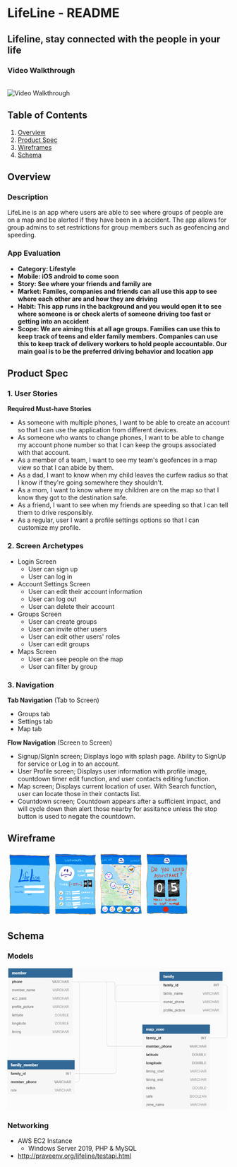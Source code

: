 LifeLine - README 
===

## Lifeline, stay connected with the people in your life

### Video Walkthrough
<br>
<img src='http://g.recordit.co/jzT2f3zDUw.gif' title='Video Walkthrough' width='300' alt='Video Walkthrough' />

## Table of Contents
1. [Overview](#Overview)
1. [Product Spec](#Product-Spec)
1. [Wireframes](#Wireframes)
2. [Schema](#Schema)

## Overview
### Description
LifeLine is an app where users are able to see where groups of people are on a map and be alerted if they have been in a accident. The app allows for group admins to set restrictions for group members such as geofencing and speeding.

### App Evaluation

- **Category: Lifestyle** 
- **Mobile: iOS android to come soon**
- **Story: See where your friends and family are**
- **Market: Familes, companies and friends can all use this app to see where each other are and how they are driving**
- **Habit: This app runs in the background and you would open it to see where someone is or check alerts of someone driving too fast or getting into an accident**
- **Scope: We are aiming this at all age groups. Families  can use this to keep track of teens and elder family members. Companies can use this to keep track of delivery workers to hold people accountable. Our main goal is to be the preferred driving behavior and location app**

## Product Spec

### 1. User Stories

**Required Must-have Stories**
* As someone with multiple phones, I want to be able to create an account so that I can use the application from different devices.
* As someone who wants to change phones, I want to be able to change my account phone number so that I can keep the groups associated with that account.
* As a member of a team, I want to see my team's geofences in a map view so that I can abide by them.
* As a dad, I want to know when my child leaves the curfew radius so that I know if they're going somewhere they shouldn't.
* As a mom, I want to know where my children are on the map so that I know they got to the destination safe.
* As a friend, I want to see when my friends are speeding so that I can tell them to drive responsibly.
* As a regular, user I want a profile settings options so that I can customize my profile.

### 2. Screen Archetypes
* Login Screen
   * User can sign up 
   * User can log in
* Account Settings Screen
   * User can edit their account information
   * User can log out
   * User can delete their account
* Groups Screen
   * User can create groups
   * User can invite other users 
   * User can edit other users' roles
   * User can edit groups
* Maps Screen
    * User can see people on the map
    * User can filter by group

### 3. Navigation

**Tab Navigation** (Tab to Screen)
* Groups tab
* Settings tab
* Map tab

**Flow Navigation** (Screen to Screen)
* Signup/SignIn screen; Displays logo with splash page. Ability to SignUp for service or Log in to an account.
* User Profile screen; Displays user information with profile image, countdown timer edit function, and user contacts editing    function.
* Map screen; Displays current location of user. With Search function, user can locate those in their contacts list.
* Countdown screen; Countdown appears after a sufficient impact, and will cycle down then alert those nearby for assitance unless the stop button is used to negate the countdown.

## Wireframe
<p float="left">
<img src="https://github.com/GroupAlert/LifeLine/blob/master/ReadMe%20Assets/LL_SignUp_SignIn.png" width=100>
<img src="https://github.com/GroupAlert/LifeLine/blob/master/ReadMe%20Assets/LL_Profile_Contacts.png" width=100>
<img src="https://github.com/GroupAlert/LifeLine/blob/master/ReadMe%20Assets/LL_MapDisplay.png" width=100>
<img src="https://github.com/GroupAlert/LifeLine/blob/master/ReadMe%20Assets/LL_Countdown.png" width=100>
</p>

## Schema 
### Models
<img src="https://github.com/pv-gitjob/LifeLine/blob/master/Readme%20Assets/DB%20Design.png" width=500>
   
### Networking
- AWS EC2 Instance
  - Windows Server 2019, PHP & MySQL
- http://praveenv.org/lifeline/testapi.html

